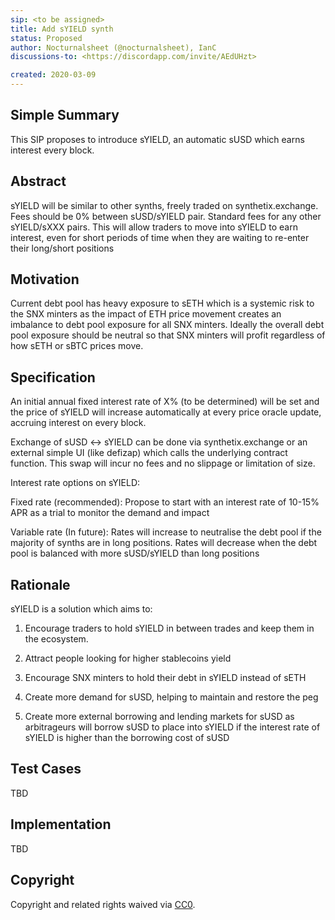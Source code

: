 ```yaml
---
sip: <to be assigned>
title: Add sYIELD synth
status: Proposed
author: Nocturnalsheet (@nocturnalsheet), IanC
discussions-to: <https://discordapp.com/invite/AEdUHzt>

created: 2020-03-09
---
```


<!--You can leave these HTML comments in your merged SIP and delete the visible duplicate text guides, they will not appear and may be helpful to refer to if you edit it again. This is the suggested template for new SIPs. Note that an SIP number will be assigned by an editor. When opening a pull request to submit your SIP, please use an abbreviated title in the filename, `sip-draft_title_abbrev.md`. The title should be 44 characters or less.-->

## Simple Summary

<!--"If you can't explain it simply, you don't understand it well enough." Provide a simplified and layman-accessible explanation of the SIP.-->

This SIP proposes to introduce sYIELD, an automatic sUSD which earns interest every block.

## Abstract

<!--A short (~200 word) description of the technical issue being addressed.-->

sYIELD will be similar to other synths, freely traded on synthetix.exchange. Fees should be 0% between sUSD/sYIELD pair. Standard fees for any other sYIELD/sXXX pairs. This will allow traders to move into sYIELD to earn interest, even for short periods of time when they are waiting to re-enter their long/short positions

## Motivation

<!--The motivation is critical for SIPs that want to change Synthetix. It should clearly explain why the existing protocol specification is inadequate to address the problem that the SIP solves. SIP submissions without sufficient motivation may be rejected outright.-->

Current debt pool has heavy exposure to sETH which is a systemic risk to the SNX minters as the impact of ETH price movement creates an imbalance to debt pool exposure for all SNX minters. Ideally the overall debt pool exposure should be neutral so that SNX minters will profit regardless of how sETH or sBTC prices move.

## Specification

<!--The technical specification should describe the syntax and semantics of any new feature.-->

An initial annual fixed interest rate of X% (to be determined) will be set and the price of sYIELD will increase automatically at every price oracle update, accruing interest on every block.

Exchange of sUSD <-> sYIELD can be done via synthetix.exchange or an external simple UI (like defizap) which calls the underlying contract function. This swap will incur no fees and no slippage or limitation of size.

Interest rate options on sYIELD:

Fixed rate (recommended): Propose to start with an interest rate of 10-15% APR as a trial to monitor the demand and impact

Variable rate (In future): Rates will increase to neutralise the debt pool if the majority of synths are in long positions. Rates will decrease when the debt pool is balanced with more sUSD/sYIELD than long positions

## Rationale

<!--The rationale fleshes out the specification by describing what motivated the design and why particular design decisions were made. It should describe alternate designs that were considered and related work, e.g. how the feature is supported in other languages. The rationale may also provide evidence of consensus within the community, and should discuss important objections or concerns raised during discussion.-->

sYIELD is a solution which aims to:

1) Encourage traders to hold sYIELD in between trades and keep them in the ecosystem.


2) Attract people looking for higher stablecoins yield


3) Encourage SNX minters to hold their debt in sYIELD instead of sETH


4) Create more demand for sUSD, helping to maintain and restore the peg


5) Create more external borrowing and lending markets for sUSD as arbitrageurs will borrow sUSD to place into sYIELD if the interest rate of sYIELD is higher than the borrowing cost of sUSD


## Test Cases

<!--Test cases for an implementation are mandatory for SIPs but can be included with the implementation..-->

TBD

## Implementation

<!--The implementations must be completed before any SIP is given status "Implemented", but it need not be completed before the SIP is "Approved". While there is merit to the approach of reaching consensus on the specification and rationale before writing code, the principle of "rough consensus and running code" is still useful when it comes to resolving many discussions of API details.-->

TBD

## Copyright

Copyright and related rights waived via [CC0](https://creativecommons.org/publicdomain/zero/1.0/).
